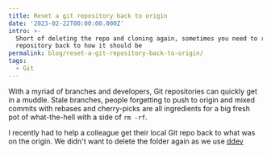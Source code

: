 ```yaml
---
title: Reset a git repository back to origin
date: '2023-02-22T00:00:00.000Z'
intro: >-
  Short of deleting the repo and cloning again, sometimes you need to reset your
  repository back to how it should be
permalink: blog/reset-a-git-repository-back-to-origin/
tags:
  - Git
---
```


With a myriad of branches and developers, Git repositories can quickly get in a muddle. Stale branches, people forgetting to push to origin and mixed commits with rebases and cherry-picks are all ingredients for a big fresh pot of what-the-hell with a side of `rm -rf`.

I recently had to help a colleague get their local Git repo back to what was on the origin. We didn't want to delete the folder again as we use [ddev](https://ddev.com/ "Local Development")

&#x20;&#x20;

